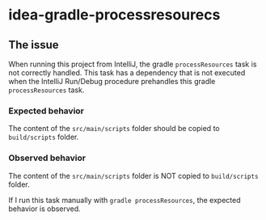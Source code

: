 # idea-gradle-processresourecs

## The issue

When running this project from IntelliJ, the gradle `processResources` task is not correctly handled. 
This task has a dependency that is not executed when the IntelliJ Run/Debug procedure prehandles this gradle `processResources` task.

### Expected behavior

The content of the `src/main/scripts` folder should be copied to `build/scripts` folder.

### Observed behavior

The content of the `src/main/scripts` folder is NOT copied to `build/scripts` folder.

If I run this task manually with `gradle processResources`, the expected behavior is observed.
